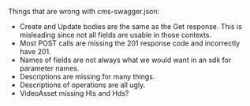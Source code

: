 Things that are wrong with cms-swagger.json:

* Create and Update bodies are the same as the Get response. This is misleading since not all fields are usable in those contexts.
* Most POST calls are missing the 201 response code and incorrectly have 201.
* Names of fields are not always what we would want in an sdk for parameter names.
* Descriptions are missing for many things.
* Descriptions of operations are all ugly.
* VideoAsset missing Hls and Hds?